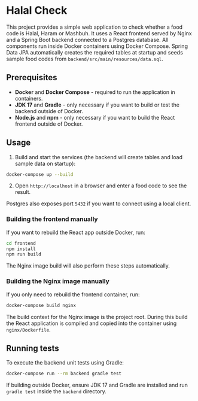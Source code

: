 # Halal Check

This project provides a simple web application to check whether a food code is Halal, Haram or Mashbuh. It uses a React frontend served by Nginx and a Spring Boot backend connected to a Postgres database. All components run inside Docker containers using Docker Compose. Spring Data JPA automatically creates the required tables at startup and seeds sample food codes from `backend/src/main/resources/data.sql`.

## Prerequisites

* **Docker** and **Docker Compose** - required to run the application in containers.
* **JDK 17** and **Gradle** - only necessary if you want to build or test the backend outside of Docker.
* **Node.js** and **npm** - only necessary if you want to build the React frontend outside of Docker.

## Usage

1. Build and start the services (the backend will create tables and load sample data on startup):

```bash
docker-compose up --build
```

2. Open `http://localhost` in a browser and enter a food code to see the result.

Postgres also exposes port `5432` if you want to connect using a local client.

### Building the frontend manually

If you want to rebuild the React app outside Docker, run:

```bash
cd frontend
npm install
npm run build
```

The Nginx image build will also perform these steps automatically.

### Building the Nginx image manually

If you only need to rebuild the frontend container, run:

```bash
docker-compose build nginx
```

The build context for the Nginx image is the project root. During this build the React application is compiled and copied into the container using `nginx/Dockerfile`.

## Running tests

To execute the backend unit tests using Gradle:

```bash
docker-compose run --rm backend gradle test
```

If building outside Docker, ensure JDK 17 and Gradle are installed and run `gradle test` inside the `backend` directory.
